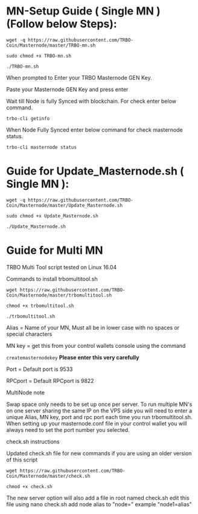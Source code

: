 # MN-Setup Guide ( Single MN ) (Follow below Steps):


`wget -q https://raw.githubusercontent.com/TRBO-Coin/Masternode/master/TRBO-mn.sh`


`sudo chmod +x TRBO-mn.sh`


`./TRBO-mn.sh`


When prompted to Enter your TRBO Masternode GEN Key.

Paste your Masternode GEN Key and press enter


Wait till Node is fully Synced with blockchain.
For check enter below command.

`trbo-cli getinfo`


When Node Fully Synced enter below command for check masternode status.

`trbo-cli masternode status`

# Guide for Update_Masternode.sh ( Single MN ):

`wget -q https://raw.githubusercontent.com/TRBO-Coin/Masternode/master/Update_Masternode.sh`

`sudo chmod +x Update_Masternode.sh`

`./Update_Masternode.sh`


# Guide for Multi MN

TRBO Multi Tool script tested on Linux 16.04


Commands to install trbomultitool.sh

`wget https://raw.githubusercontent.com/TRBO-Coin/Masternode/master/trbomultitool.sh`

`chmod +x trbomultitool.sh`

`./trbomultitool.sh`

Alias = Name of your MN, Must all be in lower case with no spaces or special characters

MN key = get this from your control wallets console using the command 

`createmasternodekey`
 **Please enter this very carefully**

Port = Default port is 9533 

RPCport = Default RPCport is 9822

MultiNode note

Swap space only needs to be set up once per server.
To run multiple MN's on one server sharing the same IP on the VPS side you will need to enter a unique Alias, MN key, port and rpc port each time you run trbomultitool.sh.
When setting up your masternode.conf file in your control wallet you will always need to set the port number you selected.

check.sh instructions 

Updated check.sh file for new commands if you are using an older version of this script

`wget https://raw.githubusercontent.com/TRBO-Coin/Masternode/master/check.sh`

`chmod +x check.sh`

The new server option will also add a file in root named check.sh
edit this file using 
nano check.sh
add node alias to "node="
example "node1=alias"
